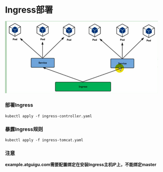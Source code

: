 # Ingress部署

![](./images/1.jpg)

### 部署Ingress

```shell
kubectl apply -f ingress-controller.yaml
```

### 暴露Ingress规则

```
kubectl apply -f ingress-tomcat.yaml
```

### 注意

**example.atguigu.com需要配置绑定在安装Ingress主机IP上，不能绑定master**